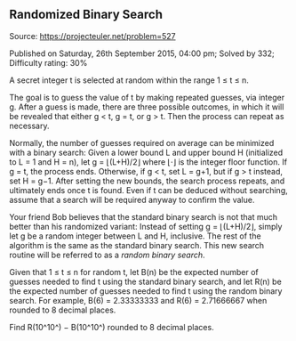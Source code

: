 Randomized Binary Search
------------------------

Source: https://projecteuler.net/problem=527

Published on Saturday, 26th September 2015, 04:00 pm; Solved by 332;
Difficulty rating: 30%

A secret integer t is selected at random within the range 1 ≤ t ≤ n.

The goal is to guess the value of t by making repeated guesses, via
integer g. After a guess is made, there are three possible outcomes, in
which it will be revealed that either g \< t, g = t, or g \> t. Then the
process can repeat as necessary.

Normally, the number of guesses required on average can be minimized
with a binary search: Given a lower bound L and upper bound H
(initialized to L = 1 and H = n), let g = ⌊(L+H)/2⌋ where ⌊⋅⌋ is the
integer floor function. If g = t, the process ends. Otherwise, if g \<
t, set L = g+1, but if g \> t instead, set H = g−1. After setting the
new bounds, the search process repeats, and ultimately ends once t is
found. Even if t can be deduced without searching, assume that a search
will be required anyway to confirm the value.

Your friend Bob believes that the standard binary search is not that
much better than his randomized variant: Instead of setting g =
⌊(L+H)/2⌋, simply let g be a random integer between L and H, inclusive.
The rest of the algorithm is the same as the standard binary search.
This new search routine will be referred to as a *random binary search*.

Given that 1 ≤ t ≤ n for random t, let B(n) be the expected number of
guesses needed to find t using the standard binary search, and let R(n)
be the expected number of guesses needed to find t using the random
binary search. For example, B(6) = 2.33333333 and R(6) = 2.71666667 when
rounded to 8 decimal places.

Find R(10^10^) − B(10^10^) rounded to 8 decimal places.
